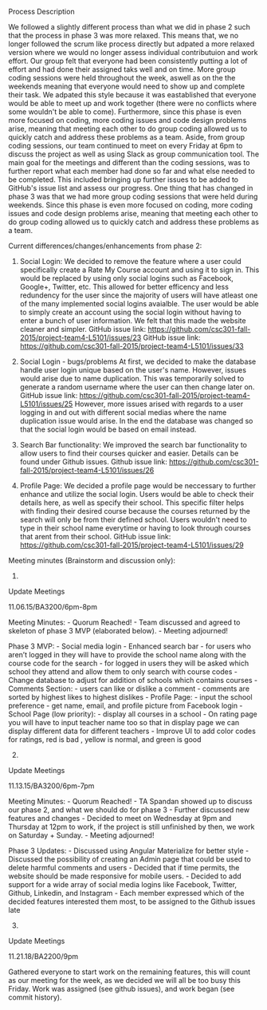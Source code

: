 Process Description 

We followed a slightly different process than what we did in phase 2 such that the process in phase 3 was more relaxed. This means that, we no longer followed the scrum like process directly but adpated a more relaxed version where we would no longer assess individual contributuion and work effort. Our group felt that everyone had been consistently putting a lot of effort and had done their assigned taks well and on time. More group coding sessions were held throughout the week, aswell as on the the weekends meaning that everyone would need to show up and complete their task. We adpated this style because it was eastablished that everyone would be able to meet up and work together (there were no conflicts where some wouldn't be able to come). Furthermore, since this phase is even more focused on coding, more coding issues and code design problems arise, meaning that meeting each other to do group coding allowed us to quickly catch and address these problems as a team. Aside, from group coding sessions, our team continued to meet on every Friday at 6pm to discuss the project as well as using Slack as group communication tool. The main goal for the meetings and different than the coding sessions, was to further report what each member had done so far and what else needed to be completed. This included bringing up further issues to be added to GitHub's issue list and assess our progress. One thing that has changed in phase 3 was that we had more group coding sessions that were held during weekends. Since this phase is even more focused on coding, more coding issues and code design problems arise, meaning that meeting each other to do group coding allowed us to quickly catch and address these problems as a team.

Current differences/changes/enhancements from phase 2:

1. Social Login:
  We decided to remove the feature where a user could specifically create a Rate My Course account and using it to sign in. This would be replaced by using only social logins such as Facebook, Google+, Twitter, etc. This allowed for better efficency and less redundency for the user since the majority of users will have atleast one of the many implemented social logins avaialble. The user would be able to simply create an account using the social login without having to enter a bunch of user information. We felt that this made the website cleaner and simpler. 
GitHub issue link: https://github.com/csc301-fall-2015/project-team4-L5101/issues/23
GitHub issue link: https://github.com/csc301-fall-2015/project-team4-L5101/issues/33

2. Social Login - bugs/problems
  At first, we decided to make the database handle user login unique based on the user's name. However, issues would arise due to name duplication. This was temporarily solved to generate a random username where the user can then change later on.
GitHub issue link: https://github.com/csc301-fall-2015/project-team4-L5101/issues/25
However, more issues arised with regards to a user logging in and out with different social medias where the name duplication issue would arise. In the end the database was changed so that the social login would be based on email instead.

3. Search Bar functionality:
  We improved the search bar functionality to allow users to find their courses quicker and easier. Details can be found under Github issues.
Github issue link: https://github.com/csc301-fall-2015/project-team4-L5101/issues/26

4. Profile Page:
    We decided a profile page would be neccessary to further enhance and utilize the social login. Users would be able to check their details here, as well as specify their school. This specific filter helps with finding their desired course because the courses returned by the search will only be from their defined school. Users wouldn't need to type in their school name everytime or having to look through courses that arent from their school.
GitHub issue link: https://github.com/csc301-fall-2015/project-team4-L5101/issues/29

Meeting minutes (Brainstorm and discussion only):

1) 

Update Meetings

11.06.15/BA3200/6pm-8pm

Meeting Minutes:
	- Quorum Reached!
	- Team discussed and agreed to skeleton of phase 3 MVP (elaborated below).
	- Meeting adjourned!

Phase 3 MVP:
	- Social media login
	- Enhanced search bar
		- for users who aren’t logged in they will have to provide the school name along with the course code for the search
		- for logged in users they will be asked which school they attend and allow them to only search with course codes
	- Change database to adjust for addition of schools which contains courses
	- Comments Section:
		- users can like or dislike a comment
		- comments are sorted by highest likes to highest dislikes
	- Profile Page:
		- input the school preference
		- get name, email, and profile picture from Facebook login
	- School Page (low priority): 
		- display all courses in a school
	- On rating page you will have to input teacher name too so that in display page we can display different data for different teachers
	- Improve UI to add color codes for ratings, red is bad , yellow is normal, and green is good

2)

Update Meetings

11.13.15/BA3200/6pm-7pm

Meeting Minutes:
	- Quorum Reached!
	- TA Spandan showed up to discuss our phase 2, and what we should do
	for phase 3
	- Further discussed new features and changes
	- Decided to meet on Wednesday at 9pm and Thursday at 12pm to work, if 
	the project is still unfinished by then, we work on Saturday + Sunday.
	- Meeting adjourned!

Phase 3 Updates:
	- Discussed using Angular Materialize for better style
	- Discussed the possibility of creating an Admin page
	that could be used to delete harmful comments and users
	- Decided that if time permits, the website should be made
	responsive for mobile users.
	- Decided to add support for a wide array of social media
	logins like Facebook, Twitter, Github, Linkedin, and Instagram
	- Each member expressed which of the decided features
	interested them most, to be assigned to the Github issues late

3) 

Update Meetings

11.21.18/BA2200/9pm

Gathered everyone to start work on the remaining features, this will count as
our meeting for the week, as we decided we will all be too busy this Friday.
Work was assigned (see github issues), and work began (see commit history).
